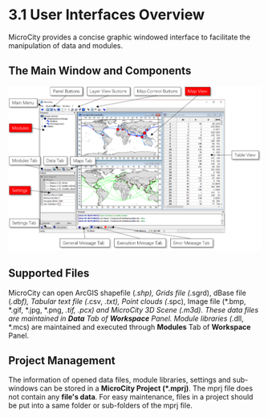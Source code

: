 # 3.1 User Interfaces Overview
MicroCity provides a concise graphic windowed interface to facilitate the manipulation of data and modules. 
## The Main Window and Components
![Screenshot](imgs/main_window.png)
## Supported Files
MicroCity can open ArcGIS shapefile (*.shp), Grids file (*.sgrd), dBase file (*.dbf), Tabular text file (*.csv, *.txt), Point clouds (*.spc), Image file (*.bmp, *.gif, *.jpg, *.png, *.tif, *.pcx) and MicroCity 3D Scene (*.m3d). These data files are maintained in **Data** Tab of **Workspace** Panel. Module libraries (*.dll, *.mcs) are maintained and executed through **Modules** Tab of **Workspace** Panel. 
## Project Management
The information of opened data files, module libraries, settings and sub-windows can be stored in a **MicroCity Project (*.mprj)**. The mprj file does not contain any **file's data**. For easy maintenance, files in a project should be put into a same folder or sub-folders of the mprj file.
